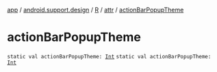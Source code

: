[app](../../../index.md) / [android.support.design](../../index.md) / [R](../index.md) / [attr](index.md) / [actionBarPopupTheme](./action-bar-popup-theme.md)

# actionBarPopupTheme

`static val actionBarPopupTheme: `[`Int`](https://kotlinlang.org/api/latest/jvm/stdlib/kotlin/-int/index.html)
`static val actionBarPopupTheme: `[`Int`](https://kotlinlang.org/api/latest/jvm/stdlib/kotlin/-int/index.html)